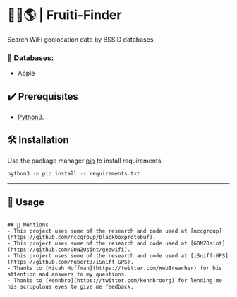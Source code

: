 
# 📡💘🌎 | Fruiti-Finder  
Search WiFi geolocation data by BSSID databases.

### 💾 Databases:
- Apple


## ✔️ Prerequisites
- [Python3](https://www.python.org/download/releases/3.0/).


## 🛠️ Installation

Use the package manager [pip](https://pip.pypa.io/en/stable/) to install requirements.

```bash
python3 -m pip install -r requirements.txt
```


---


## 🔎 Usage

```

## 📢 Mentions
- This project uses some of the research and code used at [nccgroup](https://github.com/nccgroup/blackboxprotobuf).
- This project uses some of the research and code used at [GONZOsint](https://github.com/GONZOsint/geowifi).
- This project uses some of the research and code used at [iSniff-GPS](https://github.com/hubert3/iSniff-GPS).
- Thanks to [Micah Hoffman](https://twitter.com/WebBreacher) for his attention and answers to my questions.
- Thanks to [kennbro](https://twitter.com/kennbroorg) for lending me his scrupulous eyes to give me feedback.
